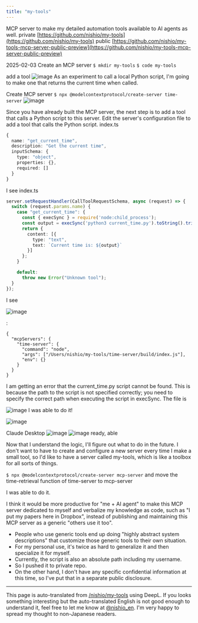 ```yaml
---
title: "my-tools"
---
```


MCP server to make my detailed automation tools available to AI agents as well.
private [https://github.com/nishio/my-tools](https://github.com/nishio/my-tools)
public [https://github.com/nishio/my-tools-mcp-server-public-preview](https://github.com/nishio/my-tools-mcp-server-public-preview)


2025-02-03
Create an MCP server
`$ mkdir my-tools`
`$ code my-tools`

add a tool
![image](https://gyazo.com/7717f93b75e0462be4ecbfe7286fa51a/thumb/1000)
As an experiment to call a local Python script, I'm going to make one that returns the current time when called.

Create MCP server
`$ npx @modelcontextprotocol/create-server time-server`
![image](https://gyazo.com/792ff0f0146383efe296bc993f010cf9/thumb/1000)

Since you have already built the MCP server, the next step is to add a tool that calls a Python script to this server. Edit the server's configuration file to add a tool that calls the Python script.
index.ts

```typescript
{
  name: "get_current_time",
  description: "Get the current time",
  inputSchema: {
    type: "object",
    properties: {},
    required: []
  }
}
```

I see
index.ts

```typescript
server.setRequestHandler(CallToolRequestSchema, async (request) => {
  switch (request.params.name) {
    case "get_current_time": {
      const { execSync } = require('node:child_process');
      const output = execSync('python3 current_time.py').toString().trim();
      return {
        content: [{
          type: "text",
          text: `Current time is: ${output}`
        }]
      };
    }

    default:
      throw new Error("Unknown tool");
  }
});
```

I see

![image](https://gyazo.com/9397c9b24c534d50c529db5fec707ebd/thumb/1000)

:

```
{
  "mcpServers": {
    "time-server": {
      "command": "node",
      "args": ["/Users/nishio/my-tools/time-server/build/index.js"],
      "env": {}
    }
  }
}
```


I am getting an error that the current_time.py script cannot be found. This is because the path to the script is not specified correctly; you need to specify the correct path when executing the script in execSync. The file is

![image](https://gyazo.com/3a91e72799336db50aecf8261f59ff20/thumb/1000)
I was able to do it!

![image](https://gyazo.com/31d89cd40a903e3d3687d2d8887c1f3d/thumb/1000)


Claude Desktop
![image](https://gyazo.com/05d47ace4d2c281ddeee0252ba078ae5/thumb/1000)
![image](https://gyazo.com/74a210bcf027356e5f02ac546d375ec3/thumb/1000)
ready, able

Now that I understand the logic, I'll figure out what to do in the future.
I don't want to have to create and configure a new server every time I make a small tool, so I'd like to have a server called my-tools, which is like a toolbox for all sorts of things.

`$ npx @modelcontextprotocol/create-server mcp-server`
and move the time-retrieval function of time-server to mcp-server

I was able to do it.

I think it would be more productive for "me + AI agent" to make this MCP server dedicated to myself and verbalize my knowledge as code, such as "I put my papers here in Dropbox", instead of publishing and maintaining this MCP server as a generic "others use it too".
- People who use generic tools end up doing "highly abstract system descriptions" that customize those generic tools to their own situation.
- For my personal use, it's twice as hard to generalize it and then specialize it for myself.
- Currently, the script is also an absolute path including my username.
- So I pushed it to private repo.
- On the other hand, I don't have any specific confidential information at this time, so I've put that in a separate public disclosure.

---
This page is auto-translated from [/nishio/my-tools](https://scrapbox.io/nishio/my-tools) using DeepL. If you looks something interesting but the auto-translated English is not good enough to understand it, feel free to let me know at [@nishio_en](https://twitter.com/nishio_en). I'm very happy to spread my thought to non-Japanese readers.